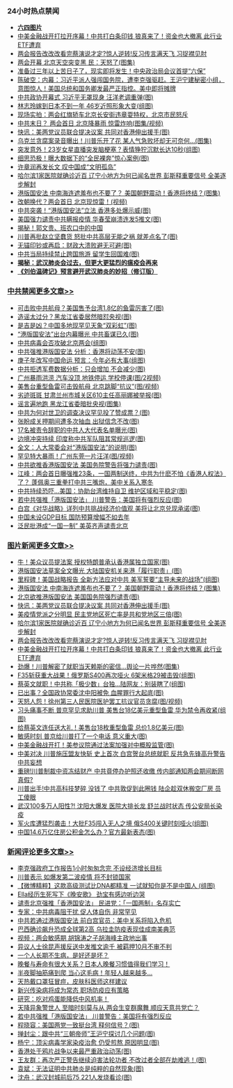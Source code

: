 <div class="catlist">
<h3>24小时热点禁闻</h3>
<ul>
<li><b><a href="64photo" target="_blank">六四图片</a></b></li>
<li><a href="https://github.com/fqnews/bnews/blob/master/topimagenews/20200521/1332182.md">中美金融战开打拉开序幕！中共打白条印钱 狼真来了！资金也大撤离 此行业ETF遭弃</a></li>
<li><a href="https://github.com/fqnews/bnews/blob/master/topimagenews/20200521/1332215.md">两会报告改改改看完蔡演说才定?惊人逆转!反习传言满天飞 习捉襟见肘</a></li>
<li><a href="https://github.com/fqnews/bnews/blob/master/cbnews/20200521/1332190.md">两会开幕 北京天空突变黑 民：天怒了(图集)</a></li>
<li><a href="https://github.com/fqnews/bnews/blob/master/baitai/20200522/1332466.md">准备过三年以上苦日子了&#65292;现实即将发生&#65281;中央政治局会议首提&#8220;六保&#8221;</a></li>
<li><a href="https://github.com/fqnews/bnews/blob/master/cbnews/20200522/1332415.md">陈破空：内幕：习近平派人强闯国务院，遭李克强驱赶。王沪宁建秘密小组，意图惊人！美国总统和国务卿发最严正指控。美中即将摊牌 </a></li>
<li><a href="https://github.com/fqnews/bnews/blob/master/cbnews/20200521/1332252.md">中共政协开幕式 习近平无罩现身 汪洋老调重弹(图)</a></li>
<li><a href="https://github.com/fqnews/bnews/blob/master/yule/20200521/1332313.md">林志玲嫁到日本不到一年 46岁近照形象大变(组图)</a></li>
<li><a href="https://github.com/fqnews/bnews/blob/master/cbnews/20200522/783177.md">现场实拍：两会红旗轿车北京长安街违章耍特权，北京市民怒斥</a></li>
<li><a href="https://github.com/fqnews/bnews/blob/master/cbnews/20200521/1332183.md">中共末日？ 两会首日 北京降暴雨 惊雷炸响(图集/视频)</a></li>
<li><a href="https://github.com/fqnews/bnews/blob/master/topimagenews/20200522/1332492.md">快讯：美两党议员联合提决议案 共同对香港伸出援手(图)</a></li>
<li><a href="https://github.com/fqnews/bnews/blob/master/cbnews/20200522/1332551.md">乌克兰贪腐案录音曝出！川普乐开了花 某人气急败坏却无可奈何…(图集)</a></li>
<li><a href="https://github.com/fqnews/bnews/blob/master/yule/20200521/1332307.md">突发意外！23岁女星直播突发脑梗塞？表情狰狞沉默长达10秒(组图)</a></li>
<li><a href="https://github.com/fqnews/bnews/blob/master/cbnews/20200522/1332543.md">细思恐极！曝大数据下的“全民裸奔”惊心案例(图)</a></li>
<li><a href="https://github.com/fqnews/bnews/blob/master/headline/20200522/1332410.md">许章润再发长文   叹中国成“文明孤岛”</a></li>
<li><a href="https://github.com/fqnews/bnews/blob/master/topimagenews/20200521/1332291.md">哈尔滨1家医院就确诊近百 辽宁小地方为何已闻名世界 彭斯释重要信号 全美逐步解封</a></li>
<li><a href="https://github.com/fqnews/bnews/blob/master/topimagenews/20200522/1332589.md">港版国安法 中南海连遮羞布也不要了？ 美国朝野震动！香港将终结？(图集)</a></li>
<li><a href="https://github.com/fqnews/bnews/blob/master/cbnews/20200521/1332191.md">改朝换代？两会首日 北京现惊雷！(视频)</a></li>
<li><a href="https://github.com/fqnews/bnews/blob/master/cnnews/hknews/20200522/1332402.md">中共突袭！“港版国安法”立法 香港多处爆示威(图)</a></li>
<li><a href="https://github.com/fqnews/bnews/blob/master/cbnews/20200522/1332571.md">美国强力谴责中共瞒报疫情 华春莹崩溃连发5推文(图)</a></li>
<li><a href="https://github.com/fqnews/bnews/blob/master/baitai/20200521/1332290.md">揭秘！郭文贵、班农口中的中国</a></li>
<li><a href="https://github.com/fqnews/bnews/blob/master/cbnews/20200521/1332306.md">川普再批赵立坚蠢货 怒批中共高层无能之祸 就差点名了(图)</a></li>
<li><a href="https://github.com/fqnews/bnews/blob/master/cnnews/20200522/1332385.md">无锚印钞或再启：财政大溃败避无可避(图)</a></li>
<li><a href="https://github.com/fqnews/bnews/blob/master/cbnews/20200522/1332530.md">中共当局持续禁止跨国旅游 留学生回国难(图)</a></li>
<li><b><a href="https://github.com/fqnews/bnews/blob/master/comments/20200211/1275071.md" target="_blank">揭秘：武汉肺炎会过去，但更大更猛烈的瘟疫会再来</a></b></li>
<li><b><a href="https://github.com/fqnews/bnews/blob/master/comments/20200207/1272816.md" target="_blank">《刘伯温碑记》预言避开武汉肺炎的妙招（修订版）</a></b></li>
</ul>
</div>

<div class="catlist">
<h3><a href="https://github.com/fqnews/bnews/blob/master/cbnews/" target="_blank">中共禁闻</a><span><a href="https://github.com/fqnews/bnews/blob/master/cbnews/" target="_blank" rel="nofollow">更多文章>></a></span></h3>
<ul>
<li><a href="https://github.com/fqnews/bnews/blob/master/cbnews/20200522/1332708.md" target="_blank">可击败中共航母？美国售予台湾1.8亿的鱼雷厉害了(图)</a></li>
<li><a href="https://github.com/fqnews/bnews/blob/master/cbnews/20200522/1332707.md" target="_blank">造谣太过分？黑龙江省委居然暗怼央视(图)</a></li>
<li><a href="https://github.com/fqnews/bnews/blob/master/cbnews/20200522/1332706.md" target="_blank">是吉是凶？中国多地现罕见天象“双彩虹”(图)</a></li>
<li><a href="https://github.com/fqnews/bnews/blob/master/cbnews/20200522/1332699.md" target="_blank">“港版国安法”出台内幕曝光 中共畜谋已久(图)</a></li>
<li><a href="https://github.com/fqnews/bnews/blob/master/cbnews/20200522/1332698.md" target="_blank">中共病毒会否攻破北京两会(组图)</a></li>
<li><a href="https://github.com/fqnews/bnews/blob/master/cbnews/20200522/1332697.md" target="_blank">中共强推港版国安法 分析：香港将动荡不安(图)</a></li>
<li><a href="https://github.com/fqnews/bnews/blob/master/cbnews/20200522/1332696.md" target="_blank">庚子年改写中国命运 预言：今年必有大事(组图)</a></li>
<li><a href="https://github.com/fqnews/bnews/blob/master/cbnews/20200522/1332693.md" target="_blank">中共拒透军费数据分析：只会增加 不会减少(图)</a></li>
<li><a href="https://github.com/fqnews/bnews/blob/master/cbnews/20200522/1332692.md" target="_blank">广州暴雨洪涝 汽车没顶 地铁停运 学校停课(图/2视频)</a></li>
<li><a href="https://github.com/fqnews/bnews/blob/master/cbnews/20200522/1332683.md" target="_blank">美售台重型鱼雷可击毁航母 北京跳脚“抗议”(图/视频)</a></li>
<li><a href="https://github.com/fqnews/bnews/blob/master/cbnews/20200522/1332668.md" target="_blank">劣迹斑斑 甘肃兰州市城关区610主任高丽娜被举报(图)</a></li>
<li><a href="https://github.com/fqnews/bnews/blob/master/cbnews/20200522/1332661.md" target="_blank">谣言遍地跑 黑龙江省委暗批央视(图集)</a></li>
<li><a href="https://github.com/fqnews/bnews/blob/master/cbnews/20200522/1332657.md" target="_blank">中共为何对世卫的调查决议罕见投了赞成票？(图)</a></li>
<li><a href="https://github.com/fqnews/bnews/blob/master/cbnews/20200522/1332649.md" target="_blank">张盼成关押期间遭多次抽血 出狱信念不改(图)</a></li>
<li><a href="https://github.com/fqnews/bnews/blob/master/cbnews/20200522/1332646.md" target="_blank">17名被责令辞职的中共人大代表名单曝光(图)</a></li>
<li><a href="https://github.com/fqnews/bnews/blob/master/cbnews/20200522/1332645.md" target="_blank">边境冲突持续 印度称中共军队阻其常规巡逻(图)</a></li>
<li><a href="https://github.com/fqnews/bnews/blob/master/cbnews/20200522/1332636.md" target="_blank">全文：人大常委会对“港版国安法”的说明(图)</a></li>
<li><a href="https://github.com/fqnews/bnews/blob/master/cbnews/20200522/1332627.md" target="_blank">罕见特大暴雨！广州东莞一片汪洋(图/视频)</a></li>
<li><a href="https://github.com/fqnews/bnews/blob/master/cbnews/20200522/1332622.md" target="_blank">中共欲推香港版国安法 美国务院警告将强力谴责(图)</a></li>
<li><a href="https://github.com/fqnews/bnews/blob/master/cbnews/20200522/1332618.md" target="_blank">江峰：两会首日曝强推23条，一国两制送终，中共为什麽不怕《香港人权法》了？ 蓬佩奥三重拳打中共三嘴炮，美中关系入寒冬</a></li>
<li><a href="https://github.com/fqnews/bnews/blob/master/cbnews/20200522/1332609.md" target="_blank">中共持续恐吓…美国：协助台湾维持自卫 维护区域和平稳定(图)</a></li>
<li><a href="https://github.com/fqnews/bnews/blob/master/cbnews/20200522/1332593.md" target="_blank">若中共强推「港版国安法」 川普警告：美国将有强烈反应(图)</a></li>
<li><a href="https://github.com/fqnews/bnews/blob/master/cbnews/20200522/1332592.md" target="_blank">白宫《对华战略》详列中共挑战经济价值观 美将让北京兑现承诺(图)</a></li>
<li><a href="https://github.com/fqnews/bnews/blob/master/cbnews/20200522/1332591.md" target="_blank">中国未设GDP目标 国防预算增幅不如去年</a></li>
<li><a href="https://github.com/fqnews/bnews/blob/master/cbnews/20200522/1332586.md" target="_blank">泛民批港成“一国一制” 美英齐声谴责北京</a></li>

</ul>
</div>
<div class="catlist">
<h3><a href="https://github.com/fqnews/bnews/blob/master/topimagenews/" target="_blank">图片新闻</a><span><a href="https://github.com/fqnews/bnews/blob/master/topimagenews/" target="_blank" rel="nofollow">更多文章>></a></span></h3>
<ul>
<li><a href="https://github.com/fqnews/bnews/blob/master/topimagenews/20200522/1332632.md" target="_blank">牛！美众议员提法案 授权特朗普承认香港属独立国家(图)</a></li>
<li><a href="https://github.com/fqnews/bnews/blob/master/topimagenews/20200522/1332631.md" target="_blank">港版国安法草案全文曝光 大陆国安机关来港「履行职责」(图)</a></li>
<li><a href="https://github.com/fqnews/bnews/blob/master/topimagenews/20200522/1332626.md" target="_blank">里程碑！美国战略报告 全新方法应对中共 美军誓要“主导未来的战场”(组图)</a></li>
<li><a href="https://github.com/fqnews/bnews/blob/master/topimagenews/20200522/1332589.md" target="_blank">港版国安法 中南海连遮羞布也不要了？ 美国朝野震动！香港将终结？(图集)</a></li>
<li><a href="https://github.com/fqnews/bnews/blob/master/topimagenews/20200522/1332509.md" target="_blank">北京欲推港版国安法 美国国务院强烈谴责(图)</a></li>
<li><a href="https://github.com/fqnews/bnews/blob/master/topimagenews/20200522/1332492.md" target="_blank">快讯：美两党议员联合提决议案 共同对香港伸出援手(图)</a></li>
<li><a href="https://github.com/fqnews/bnews/blob/master/topimagenews/20200522/1332382.md" target="_blank">美疫情党派之分明显 民主党地区死亡率是共和党地区三倍(图)</a></li>
<li><a href="https://github.com/fqnews/bnews/blob/master/topimagenews/20200521/1332291.md" target="_blank">哈尔滨1家医院就确诊近百 辽宁小地方为何已闻名世界 彭斯释重要信号 全美逐步解封</a></li>
<li><a href="https://github.com/fqnews/bnews/blob/master/topimagenews/20200521/1332215.md" target="_blank">两会报告改改改看完蔡演说才定?惊人逆转!反习传言满天飞 习捉襟见肘</a></li>
<li><a href="https://github.com/fqnews/bnews/blob/master/topimagenews/20200521/1332182.md" target="_blank">中美金融战开打拉开序幕！中共打白条印钱 狼真来了！资金也大撤离 此行业ETF遭弃</a></li>
<li><a href="https://github.com/fqnews/bnews/blob/master/topimagenews/20200521/1332127.md" target="_blank">劲爆！川普解密了就职当天赖斯的密信…舆论一片哗然(图集)</a></li>
<li><a href="https://github.com/fqnews/bnews/blob/master/topimagenews/20200521/1332126.md" target="_blank">F35斩获重大战果！俄罗斯S400再次哑火 6架米格29被击毁(组图)</a></li>
<li><a href="https://github.com/fqnews/bnews/blob/master/topimagenews/20200521/1332090.md" target="_blank">蔡英文就职！中共称「极少数」台独…陆网友：别装瞎了(组图)</a></li>
<li><a href="https://github.com/fqnews/bnews/blob/master/topimagenews/20200521/1332089.md" target="_blank">已出事？全国政协常委沈中阳被免 血腥罪行大起底(图)</a></li>
<li><a href="https://github.com/fqnews/bnews/blob/master/topimagenews/20200521/1332067.md" target="_blank">天怒人怨！徐州第三人民医院医护罢工抗议官员贪腐(图/视频)</a></li>
<li><a href="https://github.com/fqnews/bnews/blob/master/topimagenews/20200521/1332066.md" target="_blank">习头痛事不断 普京罕见求助川普 美售台18亿美元重型鱼雷 华为禁令再收紧(组图)</a></li>
<li><a href="https://github.com/fqnews/bnews/blob/master/topimagenews/20200521/1331949.md" target="_blank">给蔡英文连任送大礼！美售台18枚重型鱼雷 总价1.8亿美元(图)</a></li>
<li><a href="https://github.com/fqnews/bnews/blob/master/topimagenews/20200521/1331927.md" target="_blank">敏感时刻 普京给川普打了一个电话 意义重大(图)</a></li>
<li><a href="https://github.com/fqnews/bnews/blob/master/topimagenews/20200521/1331864.md" target="_blank">中美金融战开打！美参议院通过法案加强对中概股监管(图)</a></li>
<li><a href="https://github.com/fqnews/bnews/blob/master/topimagenews/20200520/1331687.md" target="_blank">中美对决 川普施压盟友快斩 史上首次 白宫贺台总统就职 反共急先锋高升警告中共妄想</a></li>
<li><a href="https://github.com/fqnews/bnews/blob/master/topimagenews/20200520/1331670.md" target="_blank">重磅!川普制裁中资冻结财产 中共竟停办护照还收缴 传内部通知两会期间断网 真假?</a></li>
<li><a href="https://github.com/fqnews/bnews/blob/master/topimagenews/20200520/1331651.md" target="_blank">川普出手!中共高科技梦碎 没钱了 中共敦促到此圈钱 陆企趁双休搬空厂房 员工傻眼</a></li>
<li><a href="https://github.com/fqnews/bnews/blob/master/topimagenews/20200520/1331602.md" target="_blank">武汉100多万人阳性?! 沈阳大爆发 医院大排长龙 舒兰战时状态 传公安局长染疫</a></li>
<li><a href="https://github.com/fqnews/bnews/blob/master/topimagenews/20200520/1331542.md" target="_blank">军火库遭猛烈袭击！大批F35闯入无人之境 俄S400关键时刻哑火(组图)</a></li>
<li><a href="https://github.com/fqnews/bnews/blob/master/topimagenews/20200520/1331524.md" target="_blank">中国14.6万亿住房公积金怎么办？官方最新表态(图)</a></li>

</ul>
</div>
<div class="catlist">
<h3><a href="https://github.com/fqnews/bnews/blob/master/comments/" target="_blank">新闻评论</a><span><a href="https://github.com/fqnews/bnews/blob/master/comments/" target="_blank" rel="nofollow">更多文章>></a></span></h3>
<ul>
<li><a href="https://github.com/fqnews/bnews/blob/master/comments/20200522/1332700.md" target="_blank">李克强政府工作报告1小时匆匆念完 不设经济增长目标</a></li>
<li><a href="https://github.com/fqnews/bnews/blob/master/comments/20200522/1332687.md" target="_blank">川普表示 如爆发第二波疫情 将不封锁国家</a></li>
<li><a href="https://github.com/fqnews/bnews/blob/master/comments/20200522/1332684.md" target="_blank">【微博精粹】这款高级测试比DNA都精准 一试就知你是不是中国人 (组图)</a></li>
<li><a href="https://github.com/fqnews/bnews/blob/master/comments/20200522/1332673.md" target="_blank">Ella经历生死写下《晚安歌》 劲宝有感边听边哭</a></li>
<li><a href="https://github.com/fqnews/bnews/blob/master/comments/20200522/1332647.md" target="_blank">谴责北京强推「香港国安法」 民进党：「一国两制」名存实亡</a></li>
<li><a href="https://github.com/fqnews/bnews/blob/master/comments/20200522/1332634.md" target="_blank">专家：中共病毒阻干扰 促人体自伤  非常罕见</a></li>
<li><a href="https://github.com/fqnews/bnews/blob/master/comments/20200522/1332628.md" target="_blank">中共若通过港版国安法 前白宫官员：美中关系将陷入危机</a></li>
<li><a href="https://github.com/fqnews/bnews/blob/master/comments/20200522/1332625.md" target="_blank">巴西确诊飙升恐成全球第2高 乌拉圭防疫表现佳成南美典范</a></li>
<li><a href="https://github.com/fqnews/bnews/blob/master/comments/20200522/1332613.md" target="_blank">视频：两会敏感期 胡锦涛之子胡海峰主政地出事</a></li>
<li><a href="https://github.com/fqnews/bnews/blob/master/comments/20200522/1332601.md" target="_blank">异议人士徐昆声援反送中发推文逾千 被羁押10月不审不判</a></li>
<li><a href="https://github.com/fqnews/bnews/blob/master/comments/20200522/1332600.md" target="_blank">一个人长期不生病，是好还是坏？</a></li>
<li><a href="https://github.com/fqnews/bnews/blob/master/comments/20200522/1332599.md" target="_blank">晚餐与寿命有很大关系？日本人晚餐习惯值得我们学习！</a></li>
<li><a href="https://github.com/fqnews/bnews/blob/master/comments/20200522/1332598.md" target="_blank">半夜脚抽筋痛到爬 当心这毛病！年轻人越来越多&#8230;</a></li>
<li><a href="https://github.com/fqnews/bnews/blob/master/comments/20200522/1332597.md" target="_blank">天热戴口罩狂冒痘，皮肤科医师这样建议</a></li>
<li><a href="https://github.com/fqnews/bnews/blob/master/comments/20200522/1332596.md" target="_blank">新兴传染病将成为常态 职场防疫应有策略</a></li>
<li><a href="https://github.com/fqnews/bnews/blob/master/comments/20200522/1332595.md" target="_blank">研究：吃对鸡蛋能降低中风机率！</a></li>
<li><a href="https://github.com/fqnews/bnews/blob/master/comments/20200522/1332585.md" target="_blank">天降异象警世人 至暗时刻莫与从 两会生变群魔舞 顺应天意共党亡？</a></li>
<li><a href="https://github.com/fqnews/bnews/blob/master/comments/20200522/1332583.md" target="_blank">若中共强推「港版国安法」 川普警告：美国将有强烈反应</a></li>
<li><a href="https://github.com/fqnews/bnews/blob/master/comments/20200522/1332556.md" target="_blank">程晓容：美国两党一致挺台湾 释何信号？(图)</a></li>
<li><a href="https://github.com/fqnews/bnews/blob/master/comments/20200522/1332555.md" target="_blank">掸封尘：跟中共“三朝帝师”王沪宁探讨几个问题(图)</a></li>
<li><a href="https://github.com/fqnews/bnews/blob/master/comments/20200522/1332547.md" target="_blank">杨宁：顶尖病毒学家染疫治愈 仍受煎熬 原因明显(图)</a></li>
<li><a href="https://github.com/fqnews/bnews/blob/master/comments/20200522/1332546.md" target="_blank">香港处于鸦片战争以来最严重政治动荡(图)</a></li>
<li><a href="https://github.com/fqnews/bnews/blob/master/comments/20200522/1332545.md" target="_blank">王友群：再次严正警告继续迫害法轮功者 不改过者全部在劫难逃！(图)</a></li>
<li><a href="https://github.com/fqnews/bnews/blob/master/comments/20200522/1332544.md" target="_blank">袁斌：无法证明中共肺炎是纯粹的自然现象(图)</a></li>
<li><a href="https://github.com/fqnews/bnews/blob/master/comments/20200522/1332539.md" target="_blank">沈舟：武汉封城前后75 221人发烧看诊(图)</a></li>

</ul>
</div>